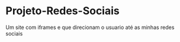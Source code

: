 # Projeto-Redes-Sociais
 Um site com iframes e que direcionam o usuario até as minhas redes sociais
